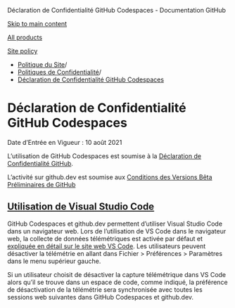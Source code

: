 Déclaration de Confidentialité GitHub Codespaces - Documentation GitHub

[Skip to main content](#main-content)

[All products](/fr)

[Site policy](/site-policy)

* [Politique du Site](/fr/site-policy)/
* [Politiques de Confidentialité](/fr/site-policy/privacy-policies)/
* [Déclaration de Confidentialité GitHub Codespaces](/fr/site-policy/privacy-policies/github-codespaces-privacy-statement)

Déclaration de Confidentialité GitHub Codespaces
==========

Date d’Entrée en Vigueur : 10 août 2021

L’utilisation de GitHub Codespaces est soumise à la [Déclaration de Confidentialité GitHub](/fr/site-policy/privacy-policies/github-privacy-statement).

L’activité sur github.dev est soumise aux [Conditions des Versions Bêta Préliminaires de GitHub](/fr/site-policy/github-terms/github-terms-of-service#j-beta-previews)

[Utilisation de Visual Studio Code](#utilisation-de-visual-studio-code)
----------

GitHub Codespaces et github.dev permettent d’utiliser Visual Studio Code dans un navigateur web. Lors de l’utilisation de VS Code dans le navigateur web, la collecte de données télémétriques est activée par défaut et [expliquée en détail sur le site web VS Code](https://code.visualstudio.com/docs/getstarted/telemetry). Les utilisateurs peuvent désactiver la télémétrie en allant dans Fichier \> Préférences \> Paramètres dans le menu supérieur gauche.

Si un utilisateur choisit de désactiver la capture télémétrique dans VS Code alors qu’il se trouve dans un espace de code, comme indiqué, la préférence de désactivation de la télémétrie sera synchronisée avec toutes les sessions web suivantes dans GitHub Codespaces et github.dev.
